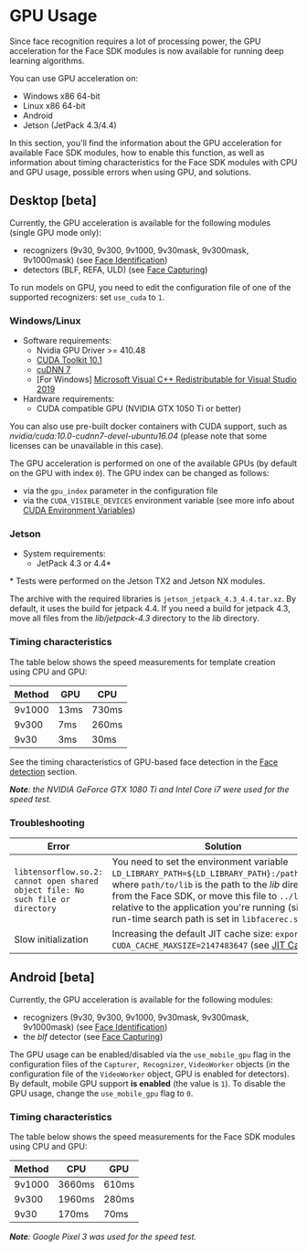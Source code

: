 # GPU Usage

Since face recognition requires a lot of processing power, the GPU acceleration for the Face SDK modules is now available for running deep learning algorithms.

You can use GPU acceleration on:
* Windows x86 64-bit 
* Linux x86 64-bit
* Android
* Jetson (JetPack 4.3/4.4)

In this section, you'll find the information about the GPU acceleration for available Face SDK modules, how to enable this function, as well as information about timing characteristics for the Face SDK modules with CPU and GPU usage, possible errors when using GPU, and solutions. 

## Desktop [beta]

Currently, the GPU acceleration is available for the following modules (single GPU mode only):

* recognizers (9v30, 9v300, 9v1000, 9v30mask, 9v300mask, 9v1000mask) (see [Face Identification](face_identification.md))
* detectors (BLF, REFA, ULD) (see [Face Capturing](face_capturing.md))

To run models on GPU, you need to edit the configuration file of one of the supported recognizers: set `use_cuda` to `1`.

### Windows/Linux

* Software requirements:
   * Nvidia GPU Driver >= 410.48
   * [CUDA Toolkit 10.1](https://developer.nvidia.com/cuda-toolkit-archive)
   * [cuDNN 7](https://developer.nvidia.com/rdp/cudnn-archive#a-collapse765-90)
   * [For Windows] [Microsoft Visual C++ Redistributable for Visual Studio 2019](https://visualstudio.microsoft.com/downloads/)
* Hardware requirements: 
   * CUDA compatible GPU (NVIDIA GTX 1050 Ti or better)

You can also use pre-built docker containers with CUDA support, such as *nvidia/cuda:10.0-cudnn7-devel-ubuntu16.04* (please note that some licenses can be unavailable in this case).

The GPU acceleration is performed on one of the available GPUs (by default on the GPU with index `0`). The GPU index can be changed as follows:
* via the `gpu_index` parameter in the configuration file 
* via the `CUDA_VISIBLE_DEVICES` environment variable (see more info about [CUDA Environment Variables](https://docs.nvidia.com/cuda/cuda-c-programming-guide/index.html#env-vars))

### Jetson 

* System requirements:
   * JetPack 4.3 or 4.4* 
   
\* Tests were performed on the Jetson TX2 and Jetson NX modules.

The archive with the required libraries is `jetson_jetpack_4.3_4.4.tar.xz`. By default, it uses the build for jetpack 4.4. If you need a build for jetpack 4.3, move all files from the *lib/jetpack-4.3* directory to the *lib* directory.

### Timing characteristics

The table below shows the speed measurements for template creation using CPU and GPU:

| Method | GPU    | CPU    |
| ------ | ------ | ------ |
| 9v1000 | 13ms   | 730ms  |
| 9v300  | 7ms    | 260ms  |
| 9v30   | 3ms    | 30ms  |

See the timing characteristics of GPU-based face detection in the [Face detection](/doc/en/development/face_capturing.md#gpu) section.

_**Note**: the NVIDIA GeForce GTX 1080 Ti and Intel Core i7 were used for the speed test._

### Troubleshooting

| Error | Solution |
| ----- | -------- |
| `libtensorflow.so.2: cannot open shared object file: No such file or directory`  | You need to set the environment variable `LD_LIBRARY_PATH=${LD_LIBRARY_PATH}:/path/to/lib`, where `path/to/lib` is the path to the *lib* directory from the Face SDK, or move this file to `../lib` relative to the application you're running (since the run-time search path is set in `libfacerec.so`). |
| Slow initialization | Increasing the default JIT cache size: `export CUDA_CACHE_MAXSIZE=2147483647` (see [JIT Caching](https://developer.nvidia.com/blog/cuda-pro-tip-understand-fat-binaries-jit-caching/)) |

## Android [beta]

Currently, the GPU acceleration is available for the following modules:

* recognizers (9v30, 9v300, 9v1000, 9v30mask, 9v300mask, 9v1000mask) (see [Face Identification](face_identification.md))
* the *blf* detector (see [Face Capturing](face_capturing.md))

The GPU usage can be enabled/disabled via the `use_mobile_gpu` flag in the configuration files of the `Capturer`,` Recognizer`, `VideoWorker` objects (in the configuration file of the `VideoWorker` object, GPU is enabled for detectors). By default, mobile GPU support **is enabled** (the value is `1`). To disable the GPU usage, change the `use_mobile_gpu` flag to `0`.

### Timing characteristics

The table below shows the speed measurements for the Face SDK modules using CPU and GPU:

| Method | CPU | GPU |
| ------ | --- | --- |
| 9v1000 | 3660ms | 610ms |
| 9v300 | 1960ms | 280ms |
| 9v30 | 170ms | 70ms |

_**Note**: Google Pixel 3 was used for the speed test._

